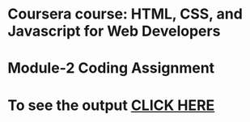 # Coursera course: HTML, CSS, and Javascript for Web Developers
# Module-2 Coding Assignment
# To see the output [CLICK HERE](https://sonali582000.github.io/CourseraCourse/module2-solution/index.html)

